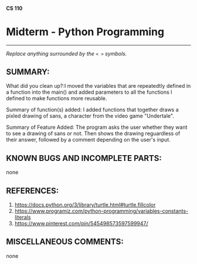 #### CS 110
# Midterm - Python Programming

***

_Replace anything surrounded by the `< >` symbols._

## SUMMARY:
What did you clean up?:I moved the variables that are repeatedtly defined in a function into the main() and added parameters to all the functions I defined to make functions more reusable.

Summary of function(s) added:
I added functions that together draws a pixled drawing of sans, a character from the video game "Undertale".

Summary of Feature Added:
The program asks the user whether they want to see a drawing of sans or not. Then shows the drawing reguardless of their answer, followed by a comment depending on the user's input.
## KNOWN BUGS AND INCOMPLETE PARTS:
 none

## REFERENCES:
 1. https://docs.python.org/3/library/turtle.html#turtle.fillcolor
 2. https://www.programiz.com/python-programming/variables-constants-literals
 3. https://www.pinterest.com/pin/545498573597599947/

## MISCELLANEOUS COMMENTS:
 none

